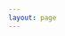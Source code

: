 ```yaml
---
layout: page
---
```

<script setup>
import {
  VPTeamPage,
  VPTeamPageTitle,
  VPTeamMembers
} from 'vitepress/theme'

import { withBase } from 'vitepress'

const projects = [
  {
    avatar: withBase('/VulkanRasterizer/vulkan_end.png'),
    name: 'Vulkan rasterizer',
    title: 'C++ & Vulkan',
    links: [
      { icon: 'github', link: 'https://github.com/SixArne/VulkanRenderer' },
    ],
      goto: withBase('/Projects/Vulkan-rasterizer')
  },
  {
    avatar: withBase('/chip8.png'),
    name: 'CHIP-8 emulator',
    title: 'SDL & C++',
    links: [
      { icon: 'github', link: 'https://github.com/SixArne/CHIP-8' },
    ],
     goto: withBase('/Projects/CHIP-8')
  },
  {
    avatar: withBase('/chip8.png'),
    name: 'Fuji Game engine',
    title: 'GLFW, C++, Vulkan, OpenGL',
    links: [
      { icon: 'github', link: 'https://github.com/SixArne/Fuji' },
    ],
     goto: withBase('/Projects/Fuji-Engine')
  },
]

const schoolProjects = [
  {
    avatar: withBase('/megaman.png'),
    name: 'Megaman',
    title: 'C++ & SDL',
    links: [
      { icon: 'github', link: 'https://github.com/SixArne/MegamanGravityMan' },
    ],
    goto: withBase('/Projects/Megaman')
  },
  {
    avatar: withBase('/city_scene.png'),
    name: 'City Scene',
    title: 'Maya',
    links: [
      { icon: 'github', link: 'https://sketchfab.com/3d-models/the-cursed-mountainside-b638e77721064f7da91574406c89aa51' },
    ],
    goto: withBase('/Projects/City-scene')
  },
  {
    avatar: withBase('/environments_update_4.png'),
    name: 'Environments',
    title: 'Blender & Unreal engine',
    links: [
      { icon: 'github', link: 'https://sketchfab.com/3d-models/the-cursed-mountainside-b638e77721064f7da91574406c89aa51' },
    ],
     goto: withBase('/Projects/Environments')
  },
  {
    avatar: withBase('/raytracer_icon.png'),
    name: 'Software raytracer',
    title: 'C++',
    links: [
      { icon: 'github', link: 'https://github.com/SixArne/Raytracer-Arne-Six-2GD-08E' },
    ],
    goto: withBase('/Projects/Software-raytracer')
  },
  {
    avatar: withBase('/rasterizer_end_thumbnail.png'),
    name: 'Software/DirectX rasterizer',
    title: 'C++, DirectX11 & Vulkan',
    links: [
      { icon: 'github', link: 'https://github.com/SixArne/Rasterizer-Arne-Six-2GD-08E' },
    ],
     goto: withBase('/Projects/Software-rasterizer')
  },
  
  {
    avatar: withBase('/unity.png'),
    name: 'Game Mechanics',
    title: 'Unity',
    links: [
      { icon: 'github', link: 'https://github.com/SixArne/Fuji' },
    ],
     goto: withBase('/Projects/GrimReaper')
  },
  {
    avatar: withBase('/unreal.png'),
    name: 'Game Mechanics',
    title: 'Unreal',
    links: [
      { icon: 'github', link: 'https://github.com/SixArne/Fuji' },
    ],
     goto: withBase('/Projects/CubeGame')
  },
]


</script>

<VPTeamPage>
  <VPTeamPageTitle>
    <template #title>
      Projects
    </template>
    <template #lead>
      In my 2 years of education I've had some notible projects
    </template>
  </VPTeamPageTitle>
  <CustomProjectCards
    size="medium"
    :projects="projects"
  />
  <VPTeamPageTitle>
    <template #title>
      School projects
    </template>
    <template #lead>
      The following projects were all made for school assignments
    </template>
  </VPTeamPageTitle>
  <CustomProjectCards
    size="medium"
    :projects="schoolProjects"
  />
</VPTeamPage>
